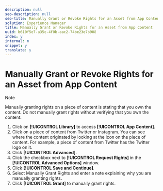 ```yaml
---
description: null
seo-description: null
seo-title: Manually Grant or Revoke Rights for an Asset from App Content
solution: Experience Manager
title: Manually Grant or Revoke Rights for an Asset from App Content
uuid: b610f5e7-a35e-4f0b-aac2-74be23e7b908
index: y
internal: n
snippet: y
translate: y
---
```


# Manually Grant or Revoke Rights for an Asset from App Content


>[!NOTE]
>
>Manually granting rights on a piece of content is stating that you own the content. Do not manually grant rights without verifying that you own the content.


1. Click on **[!UICONTROL  Library]** to access **[!UICONTROL  App Content]**.
1. Click on a piece of content from Twitter or Instagram. You can see where the content originated by looking at the icon on the piece of content. For example, a piece of content from Twitter has the Twitter logo on it.
1. Click **[!UICONTROL  Advanced]**.
1. Click the checkbox next to **[!UICONTROL  Request Rights]** in the **[!UICONTROL  Advanced Options]** window.
1. Click **[!UICONTROL  Save and Continue]**.
1. Select Manually Grant Rights and enter a note explaining why you are manually granting rights.
1. Click **[!UICONTROL  Grant]** to manually grant rights.
